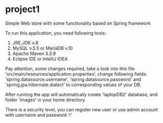 # project1
Simple Web store with some functionality based on Spring framework

To run this application, you need following tools:
1) JRE,JDK v.8
2) MySQL v.5.5 or MariaDB v.10
2) Apache Maven 3.3.9
3) Eclipse IDE or IntelliJ IDEA

Pay attention, some changes required, take a look into this file 'src/main/resources/application.properties', change following fields: 'spring.datasource.username', 'spring.datasource.password' and 'spring.jpa.hibernate.dialect' to corresponding values of your DB.

After running the app will automatically create 'laptopDB2' database, and folder 'images'  in your home directory.

There is a security level, you can register new user or use admin account with username and password 'r'
